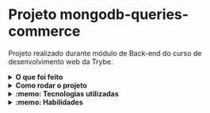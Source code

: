 # Projeto mongodb-queries-commerce

Projeto realizado durante módulo de Back-end do curso de desenvolvimento web da Trybe.

<details>
  <summary><strong>O que foi feito</strong></summary></br>

  Neste projeto coloquei em prática métodos e operadores para alterar dados no banco de dados não relacional commerce (MongoDB).
  A aplicação foi desenvolvida com:

- `MongoDb`
- `mongosh`
- `docker`

</details>
<details>
  <summary><strong>Como rodar o projeto</strong></summary></br>

  **Com Docker:**

  **:warning: Antes de começar, seu docker-compose precisa estar na versão 1.29 ou superior. [Veja aqui](https://www.digitalocean.com/community/tutorials/how-to-install-and-use-docker-compose-on-ubuntu-20-04-pt) ou [na documentação](https://docs.docker.com/compose/install/) como instalá-lo. No primeiro artigo, você pode substituir onde está com `1.26.0` por `1.29.2`.**

- [ ] `docker run -d --name=mongo-commerce -v "$PWD:/app" -p 27017:27017 mongo:5.0`
- [ ] `docker exec -it mongo-commerce bash`
- [ ] `cd app/`
- [ ] `mongorestore -d commerce -c produtos assets/produtos/produtos.bson`

**Localmente:**

**Necessita ter um banco de dados(MongoDb) instalado localmente**

</details>

<details>
  <summary><strong>:memo: Tecnologias utilizadas</strong></summary><br />
  
- `MongoDb`
- `mongosh`
- `docker`

</details>
<details>
  <summary><strong>:memo: Habilidades</strong></summary><br />

- Alterar documentos utilizando métodos de update com operadores simples;
- Alterar documentos utilizando operadores complexos e modificadores;
- Construir queries e expressões complexas utilizando índices textuais e expressões regulares.  

</details>
